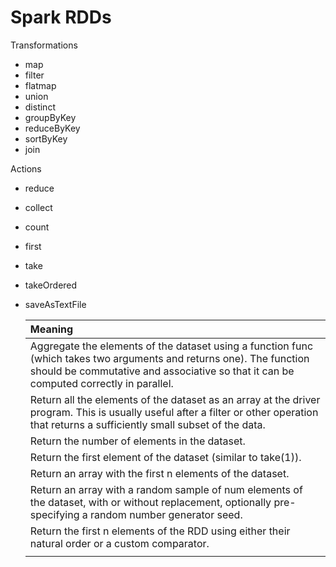 # Spark RDDs

Transformations

* map
* filter
* flatmap
* union
* distinct
* groupByKey
* reduceByKey
* sortByKey
* join

Actions

* reduce
* collect
* count
* first
* take
* takeOrdered
* saveAsTextFile

  | Meaning |
  | :--- |
  | Aggregate the elements of the dataset using a function func \(which takes two arguments and returns one\). The function should be commutative and associative so that it can be computed correctly in parallel. |
  | Return all the elements of the dataset as an array at the driver program. This is usually useful after a filter or other operation that returns a sufficiently small subset of the data. |
  | Return the number of elements in the dataset. |
  | Return the first element of the dataset \(similar to take\(1\)\). |
  | Return an array with the first n elements of the dataset. |
  | Return an array with a random sample of num elements of the dataset, with or without replacement, optionally pre-specifying a random number generator seed. |
  | Return the first n elements of the RDD using either their natural order or a custom comparator. |
  |  |

